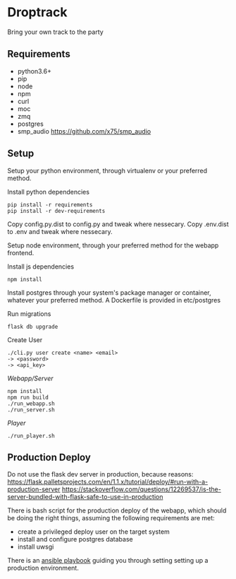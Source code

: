 # Droptrack

Bring your own track to the party


## Requirements

- python3.6+
- pip
- node
- npm
- curl
- moc
- zmq
- postgres
- smp_audio https://github.com/x75/smp_audio


## Setup

Setup your python environment, through virtualenv or your preferred method.

Install python dependencies

    pip install -r requirements
    pip install -r dev-requirements

Copy config.py.dist to config.py and tweak where nessecary.
Copy .env.dist to .env and tweak where nessecary.

Setup node environment, through your preferred method for the webapp frontend.

Install js dependencies

    npm install

Install postgres through your system's package manager or container, whatever your preferred method.
A Dockerfile is provided in etc/postgres

Run migrations

    flask db upgrade

Create User

    ./cli.py user create <name> <email>
    -> <password>
    -> <api_key>

*Webapp/Server*

    npm install
    npm run build
    ./run_webapp.sh
    ./run_server.sh

*Player*

    ./run_player.sh


Production Deploy
-----------------

Do not use the flask dev server in production, because reasons:
https://flask.palletsprojects.com/en/1.1.x/tutorial/deploy/#run-with-a-production-server
https://stackoverflow.com/questions/12269537/is-the-server-bundled-with-flask-safe-to-use-in-production

There is bash script for the production deploy of the webapp, which
should be doing the right things, assuming the following requirements are met:
- create a privileged deploy user on the target system
- install and configure postgres database
- install uwsgi

There is an [ansible playbook](https://stackoverflow.com/questions/12269537/is-the-server-bundled-with-flask-safe-to-use-in-production) guiding you
through setting setting up a production environment. 
